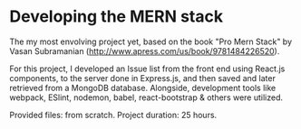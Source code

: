 # Developing the MERN stack

The my most envolving project yet, based on the book "Pro Mern Stack" by Vasan Subramanian (http://www.apress.com/us/book/9781484226520).

For this project, I developed an Issue list from the front end using React.js components, to the server done in Express.js, and then saved and later retrieved from a MongoDB database. Alongside, development tools like webpack, ESlint, nodemon, babel, react-bootstrap & others were utilized. 

Provided files: from scratch.
Project duration: 25 hours.  